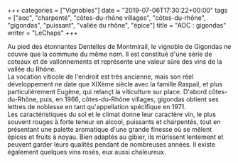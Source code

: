 +++
categories = ["Vignobles"]
date = "2019-07-06T17:30:22+00:00"
tags = ["aoc", "charpenté", "côtes-du-rhône villages", "côtes-du-rhône", "gigondas", "puissant", "vallée du rhône", "épice"] 
title = "AOC : gigondas"
writer = "LeChaps"
+++

Au pied des étonnantes Dentelles de Montmirail, le vignoble de Gigondas ne couvre que la commune du même nom. Il est constitué d'une série de coteaux et de vallonnements et représente une valeur sûre des vins de la vallée du Rhône.  
La vocation viticole de l'endroit est très ancienne, mais son réel développement ne date que XIXème siècle avec la famille Raspail, et plus particulièrement Eugène, qui relançt la viticulture sur place. D'abord côtes-du-Rhône, puis, en 1966, côtes-du-Rhône villages, gigondas obtient ses lettres de noblesse en tant qu'appellation spécifique en 1971.  
Les caractéristiques du sol et le climat donne leur caractère vin, le plus souvent rouges à forte teneur en alcool, puissants et charpentés, tout en présentant une palette aromatique d'une grande finesse où se mêlent épices et fruits à noyau. Bien adaptés au gibier, ils mûrissent lentement et peuvent garder leurs qualités pendant de nombreuses années. Il existe également quelques vins rosés, eux aussi chaleureux.
